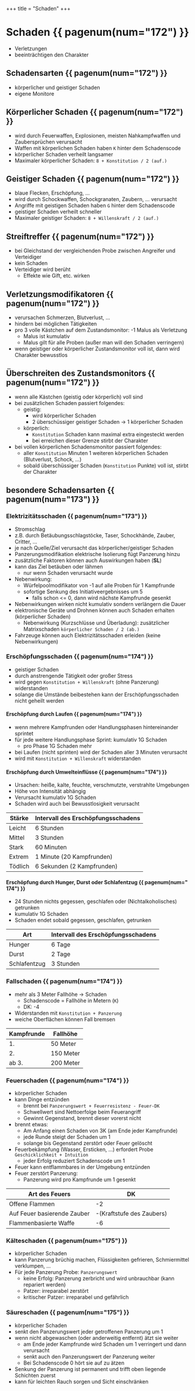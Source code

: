 +++
title = "Schaden"
+++

# Schaden {{ pagenum(num="172") }}

- Verletzungen
- beeinträchtigen den Charakter

## Schadensarten {{ pagenum(num="172") }}

- körperlicher und geistiger Schaden
- eigene Monitore

## Körperlicher Schaden {{ pagenum(num="172") }}

- wird durch Feuerwaffen, Explosionen, meisten Nahkampfwaffen und Zaubersprüchen verursacht
- Waffen mit körperlichen Schaden haben `K` hinter dem Schadenscode
- körperlicher Schaden verheilt langsamer
- Maximaler körperlicher Schaden: `8 + Konstitution / 2 (auf.)`

## Geistiger Schaden {{ pagenum(num="172") }}

- blaue Flecken, Erschöpfung, ...
- wird durch Schockwaffen, Schockgranaten, Zaubern, ... verursacht
- Angriffe mit geistigen Schaden haben `G` hinter dem Schadenscode
- geistiger Schaden verheilt schneller
- Maximaler geistiger Schaden: `8 + Willenskraft / 2 (auf.)`

## Streiftreffer {{ pagenum(num="172") }}

- bei Gleichstand der vergleichenden Probe zwischen Angreifer und Verteidiger
- kein Schaden
- Verteidiger wird berüht
    - Effekte wie Gift, etc. wirken

## Verletzungsmodifikatoren {{ pagenum(num="172") }}

- verursachen Schmerzen, Blutverlust, ...
- hindern bei möglichen Tätigkeiten
- pro 3 volle Kästchen auf dem Zustandsmonitor: -1 Malus als Verletzung
    - Malus ist kumulativ
    - Malus gilt für alle Proben (außer man will den Schaden verringern)
- wenn geistiger oder körperlicher Zustandsmonitor voll ist, dann wird Charakter bewusstlos

## Überschreiten des Zustandsmonitors {{ pagenum(num="172") }}

- wenn alle Kästchen (geistig oder körperlich) voll sind
- bei zusätzlichen Schaden passiert folgendes:
    - geistig:
        - wird körperlicher Schaden
        - 2 überschüssiger geistiger Schaden -> 1 körperlicher Schaden
    - körperlich:
        - `Konstitution` Schaden kann maximal extra eingesteckt werden
        - bei erreichen dieser Grenze stirbt der Charakter
- bei vollen körperlichen Schadensmonitor passiert folgendes:
    - aller `Konstitution` Minuten 1 weiteren körperlichen Schaden (Blutverlust, Schock, ...)
    - sobald überschüssiger Schaden (`Konstitution` Punkte) voll ist, stirbt der Charakter

## besondere Schadensarten {{ pagenum(num="173") }}

### Elektrizitätsschaden {{ pagenum(num="173") }}

- Stromschlag
- z.B. durch Betäubungsschlagstöcke, Taser, Schockhände, Zauber, Critter, ...
- je nach Quelle/Ziel verursacht das körperlicher/geistiger Schaden
- Panzerungsmodifikation elektrische Isolierung fügt Panzerung hinzu
- zusätzliche Faktoren können auch Auswirkungen haben (**SL**)
- kann das Ziel betäuben oder lähmen
    - nur wenn Schaden verursacht wurde
- Nebenwirkung:
    - Würfelpoolmodifikator von -1 auf alle Proben für 1 Kampfrunde
    - sofortige Senkung des Initiativeergebnisses um 5
        - falls schon <= 0, dann wird nächste Kampfrunde gesenkt
- Nebenwirkungen wirken nicht kumulativ sondern verlängern die Dauer
- elektronische Geräte und Drohnen können auch Schaden erhalten (körperlicher Schaden)
    - Nebenwirkung (Kurzschlüsse und Überladung): zusätzlicher Matrixschaden `körperlicher Schaden / 2 (ab.)`
- Fahrzeuge können auch Elektrizitätsschaden erleiden (keine Nebenwirkungen)

### Erschöpfungsschaden {{ pagenum(num="174") }}

- geistiger Schaden
- durch anstrengende Tätigkeit oder großer Stress
- wird gegen `Konstitution + Willenskraft` (ohne Panzerung) widerstanden
- solange die Umstände beibestehen kann der Erschöpfungsschaden nicht geheilt werden

#### Erschöpfung durch Laufen {{ pagenum(num="174") }}

- wenn mehrere Kampfrunden oder Handlungsphasen hintereinander sprintet
- für jede weitere Handlungsphase Sprint: kumulativ 1G Schaden
    - pro Phase 1G Schaden mehr
- bei Laufen (nicht sprinten) wird der Schaden aller 3 Minuten verursacht
- wird mit `Konstitution + Willenskraft` widerstanden

#### Erschöpfung durch Umwelteinflüsse {{ pagenum(num="174") }}

- Ursachen: heiße, kalte, feuchte, verschmutzte, verstrahlte Umgebungen
- Höhe von Intensität abhängig
- Verursacht kumulativ 1G Schaden
- Schaden wird auch bei Bewusstlosigkeit verursacht

| Stärke  | Intervall des Erschöpfungsschadens |
|---------|------------------------------------|
| Leicht  | 6 Stunden                          |
| Mittel  | 3 Stunden                          |
| Stark   | 60 Minuten                         |
| Extrem  | 1 Minute (20 Kampfrunden)          |
| Tödlich | 6 Sekunden (2 Kampfrunden)         |

#### Erschöpfung durch Hunger, Durst oder Schlafentzug {{ pagenum(num=" 174") }}

- 24 Stunden nichts gegessen, geschlafen oder (Nichtalkoholisches) getrunken
- kumulativ 1G Schaden
- Schaden endet sobald gegessen, geschlafen, getrunken

| Art          | Intervall des Erschöpfungsschadens |
|--------------|------------------------------------|
| Hunger       | 6 Tage                             |
| Durst        | 2 Tage                             |
| Schlafentzug | 3 Stunden                          |

### Fallschaden {{ pagenum(num="174") }}

- mehr als 3 Meter Fallhöhe -> Schaden
    - Schadenscode = Fallhöhe in Metern (`K`)
    - DK: -4
- Widerstanden mit `Konstitution + Panzerung`
- weiche Oberflächen können Fall bremsen

| Kampfrunde | Fallhöhe  |
|------------|-----------|
| 1.         |  50 Meter |
| 2.         | 150 Meter |
| ab 3.      | 200 Meter |

### Feuerschaden {{ pagenum(num="174") }}

- körperlicher Schaden
- kann Dinge entzünden
    - brennt bei `Panzerungswert + Feuerresistenz - Feuer-DK`
    - Schwellwert sind Nettoerfolge beim Feuerangriff
    - Gewinnt Gegenstand, brennt dieser vorerst nicht
- brennt etwas:
    - Am Anfang einen Schaden von 3K (am Ende jeder Kampfrunde)
    - jede Runde steigt der Schaden um 1
    - solange bis Gegenstand zerstört oder Feuer gelöscht
- Feuerbekämpfung (Wasser, Ersticken, ...) erfordert Probe `Geschicklichkeit + Intuition`
    - jeder Erfolg reduziert Schadenscode um 1
- Feuer kann entflammbares in der Umgebung entzünden
- Feuer zerstört Panzerung:
    - Panzerung wird pro Kampfrunde um 1 gesenkt

| Art des Feuers              |            DK             |
|-----------------------------|---------------------------|
| Offene Flammen              | -2                        |
| Auf Feuer basierende Zauber | -(Kraftstufe des Zaubers) |
| Flammenbasierte Waffe       | -6                        |

### Kälteschaden {{ pagenum(num="175") }}

- körperlicher Schaden
- kann Panzerung brüchig machen, Flüssigkeiten gefrieren, Schmiermittel verklumpen, ...
- Für jede Panzerung Probe: `Panzerungswert`
    - keine Erfolg: Panzerung zerbricht und wird unbrauchbar (kann repariert werden)
    - Patzer: irreparabel zerstört
    - kritischer Patzer: irreparabel und gefährlich

### Säureschaden {{ pagenum(num="175") }}

- körperlicher Schaden
- senkt den Panzerungswert jeder getroffenen Panzerung um 1
- wenn nicht abgewaschen (oder anderweitig entfernt) ätzt sie weiter
    - am Ende jeder Kampfrunde wird Schaden um 1 verringert und dann verursacht
    - senkt auch den Panzerungswert der Panzerung weiter
    - Bei Schadenscode 0 hört sie auf zu ätzen
- Senkung der Panzerung ist permanent und trifft oben liegende Schichten zuerst
- kann für leichten Rauch sorgen und Sicht einschränken
